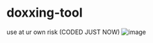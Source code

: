 # doxxing-tool
use at ur own risk (CODED JUST NOW)
![image](https://github.com/user-attachments/assets/c782cc43-0259-4a6e-8592-deb54902dc32)
